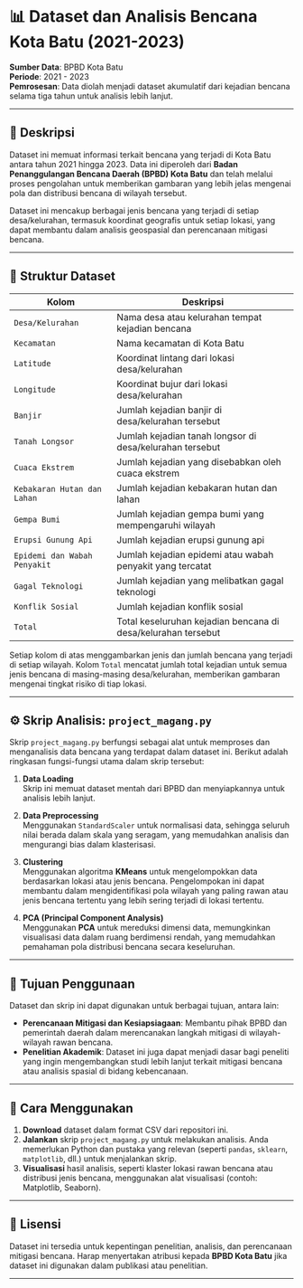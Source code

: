 # 📊 Dataset dan Analisis Bencana Kota Batu (2021-2023)

**Sumber Data**: BPBD Kota Batu  
**Periode**: 2021 - 2023  
**Pemrosesan**: Data diolah menjadi dataset akumulatif dari kejadian bencana selama tiga tahun untuk analisis lebih lanjut.

---

## 📖 Deskripsi

Dataset ini memuat informasi terkait bencana yang terjadi di Kota Batu antara tahun 2021 hingga 2023. Data ini diperoleh dari **Badan Penanggulangan Bencana Daerah (BPBD) Kota Batu** dan telah melalui proses pengolahan untuk memberikan gambaran yang lebih jelas mengenai pola dan distribusi bencana di wilayah tersebut.

Dataset ini mencakup berbagai jenis bencana yang terjadi di setiap desa/kelurahan, termasuk koordinat geografis untuk setiap lokasi, yang dapat membantu dalam analisis geospasial dan perencanaan mitigasi bencana.

---

## 📂 Struktur Dataset

| Kolom                     | Deskripsi                                                                                   |
|---------------------------|---------------------------------------------------------------------------------------------|
| `Desa/Kelurahan`          | Nama desa atau kelurahan tempat kejadian bencana                                           |
| `Kecamatan`               | Nama kecamatan di Kota Batu                                                                |
| `Latitude`                | Koordinat lintang dari lokasi desa/kelurahan                                               |
| `Longitude`               | Koordinat bujur dari lokasi desa/kelurahan                                                 |
| `Banjir`                  | Jumlah kejadian banjir di desa/kelurahan tersebut                                          |
| `Tanah Longsor`           | Jumlah kejadian tanah longsor di desa/kelurahan tersebut                                   |
| `Cuaca Ekstrem`           | Jumlah kejadian yang disebabkan oleh cuaca ekstrem                                         |
| `Kebakaran Hutan dan Lahan` | Jumlah kejadian kebakaran hutan dan lahan                                               |
| `Gempa Bumi`              | Jumlah kejadian gempa bumi yang mempengaruhi wilayah                                       |
| `Erupsi Gunung Api`       | Jumlah kejadian erupsi gunung api                                                          |
| `Epidemi dan Wabah Penyakit` | Jumlah kejadian epidemi atau wabah penyakit yang tercatat                              |
| `Gagal Teknologi`         | Jumlah kejadian yang melibatkan gagal teknologi                                            |
| `Konflik Sosial`          | Jumlah kejadian konflik sosial                                                             |
| `Total`                   | Total keseluruhan kejadian bencana di desa/kelurahan tersebut                              |

Setiap kolom di atas menggambarkan jenis dan jumlah bencana yang terjadi di setiap wilayah. Kolom `Total` mencatat jumlah total kejadian untuk semua jenis bencana di masing-masing desa/kelurahan, memberikan gambaran mengenai tingkat risiko di tiap lokasi.

---

## ⚙️ Skrip Analisis: `project_magang.py`

Skrip `project_magang.py` berfungsi sebagai alat untuk memproses dan menganalisis data bencana yang terdapat dalam dataset ini. Berikut adalah ringkasan fungsi-fungsi utama dalam skrip tersebut:

1. **Data Loading**  
   Skrip ini memuat dataset mentah dari BPBD dan menyiapkannya untuk analisis lebih lanjut.

2. **Data Preprocessing**  
   Menggunakan `StandardScaler` untuk normalisasi data, sehingga seluruh nilai berada dalam skala yang seragam, yang memudahkan analisis dan mengurangi bias dalam klasterisasi.

3. **Clustering**  
   Menggunakan algoritma **KMeans** untuk mengelompokkan data berdasarkan lokasi atau jenis bencana. Pengelompokan ini dapat membantu dalam mengidentifikasi pola wilayah yang paling rawan atau jenis bencana tertentu yang lebih sering terjadi di lokasi tertentu.

4. **PCA (Principal Component Analysis)**  
   Menggunakan **PCA** untuk mereduksi dimensi data, memungkinkan visualisasi data dalam ruang berdimensi rendah, yang memudahkan pemahaman pola distribusi bencana secara keseluruhan.

---

## 🎯 Tujuan Penggunaan

Dataset dan skrip ini dapat digunakan untuk berbagai tujuan, antara lain:

- **Perencanaan Mitigasi dan Kesiapsiagaan**: Membantu pihak BPBD dan pemerintah daerah dalam merencanakan langkah mitigasi di wilayah-wilayah rawan bencana.
- **Penelitian Akademik**: Dataset ini juga dapat menjadi dasar bagi peneliti yang ingin mengembangkan studi lebih lanjut terkait mitigasi bencana atau analisis spasial di bidang kebencanaan.

---

## 🚀 Cara Menggunakan

1. **Download** dataset dalam format CSV dari repositori ini.
2. **Jalankan** skrip `project_magang.py` untuk melakukan analisis. Anda memerlukan Python dan pustaka yang relevan (seperti `pandas`, `sklearn`, `matplotlib`, dll.) untuk menjalankan skrip.
3. **Visualisasi** hasil analisis, seperti klaster lokasi rawan bencana atau distribusi jenis bencana, menggunakan alat visualisasi (contoh: Matplotlib, Seaborn).

---

## 📝 Lisensi

Dataset ini tersedia untuk kepentingan penelitian, analisis, dan perencanaan mitigasi bencana. Harap menyertakan atribusi kepada **BPBD Kota Batu** jika dataset ini digunakan dalam publikasi atau penelitian.

---
